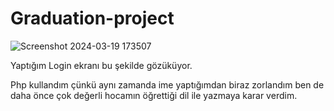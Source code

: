 # Graduation-project 

![Screenshot 2024-03-19 173507](https://github.com/Zeynepsydm/Graduation-project/assets/101592610/cc462ac0-4e02-476f-a49e-b887186ea2a9)

Yaptığım Login ekranı bu şekilde gözüküyor.


Php kullandım çünkü aynı zamanda ime yaptığımdan biraz zorlandım ben de daha önce çok değerli hocamın öğrettiği dil ile yazmaya karar verdim.
